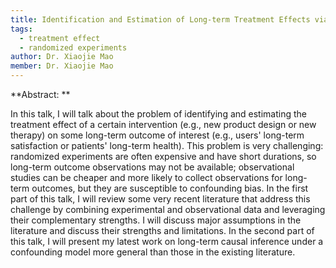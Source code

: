 ```yaml
---
title: Identification and Estimation of Long-term Treatment Effects via Data Combination
tags:
  - treatment effect
  - randomized experiments
author: Dr. Xiaojie Mao
member: Dr. Xiaojie Mao
---
```


**Abstract: **

In this talk, I will talk about the problem of identifying and estimating the treatment effect of a certain intervention (e.g., new product design or new therapy) on some long-term outcome of interest (e.g., users' long-term satisfaction or patients' long-term health). This problem is very challenging: randomized experiments are often expensive and have short durations, so long-term outcome observations may not be available; observational studies can be cheaper and more likely to collect observations for long-term outcomes, but they are susceptible to confounding bias. In the first part of this talk, I will review some very recent literature that address this challenge by combining experimental and observational data and leveraging their complementary strengths. I will discuss major assumptions in the literature and discuss their strengths and limitations. In the second part of this talk, I will present my latest work on long-term causal inference under a confounding model more general than those in the existing literature.
